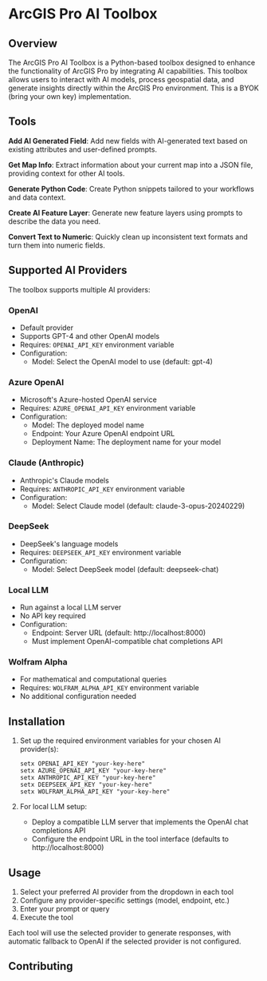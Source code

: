 # ArcGIS Pro AI Toolbox

## Overview

The ArcGIS Pro AI Toolbox is a Python-based toolbox designed to enhance the functionality of ArcGIS Pro by integrating AI capabilities. This toolbox allows users to interact with AI models, process geospatial data, and generate insights directly within the ArcGIS Pro environment. This is a BYOK (bring your own key) implementation.

## Tools

**Add AI Generated Field**: Add new fields with AI-generated text based on existing attributes and user-defined prompts.

**Get Map Info**: Extract information about your current map into a JSON file, providing context for other AI tools.

**Generate Python Code**: Create Python snippets tailored to your workflows and data context.

**Create AI Feature Layer**: Generate new feature layers using prompts to describe the data you need.

**Convert Text to Numeric**: Quickly clean up inconsistent text formats and turn them into numeric fields.

## Supported AI Providers

The toolbox supports multiple AI providers:

### OpenAI
- Default provider
- Supports GPT-4 and other OpenAI models
- Requires: `OPENAI_API_KEY` environment variable
- Configuration:
  - Model: Select the OpenAI model to use (default: gpt-4)

### Azure OpenAI
- Microsoft's Azure-hosted OpenAI service
- Requires: `AZURE_OPENAI_API_KEY` environment variable
- Configuration:
  - Model: The deployed model name
  - Endpoint: Your Azure OpenAI endpoint URL
  - Deployment Name: The deployment name for your model

### Claude (Anthropic)
- Anthropic's Claude models
- Requires: `ANTHROPIC_API_KEY` environment variable
- Configuration:
  - Model: Select Claude model (default: claude-3-opus-20240229)

### DeepSeek
- DeepSeek's language models
- Requires: `DEEPSEEK_API_KEY` environment variable
- Configuration:
  - Model: Select DeepSeek model (default: deepseek-chat)

### Local LLM
- Run against a local LLM server
- No API key required
- Configuration:
  - Endpoint: Server URL (default: http://localhost:8000)
  - Must implement OpenAI-compatible chat completions API

### Wolfram Alpha
- For mathematical and computational queries
- Requires: `WOLFRAM_ALPHA_API_KEY` environment variable
- No additional configuration needed

## Installation

1. Set up the required environment variables for your chosen AI provider(s):
   ```batch
   setx OPENAI_API_KEY "your-key-here"
   setx AZURE_OPENAI_API_KEY "your-key-here"
   setx ANTHROPIC_API_KEY "your-key-here"
   setx DEEPSEEK_API_KEY "your-key-here"
   setx WOLFRAM_ALPHA_API_KEY "your-key-here"
   ```

2. For local LLM setup:
   - Deploy a compatible LLM server that implements the OpenAI chat completions API
   - Configure the endpoint URL in the tool interface (defaults to http://localhost:8000)

## Usage

1. Select your preferred AI provider from the dropdown in each tool
2. Configure any provider-specific settings (model, endpoint, etc.)
3. Enter your prompt or query
4. Execute the tool

Each tool will use the selected provider to generate responses, with automatic fallback to OpenAI if the selected provider is not configured.

## Contributing

